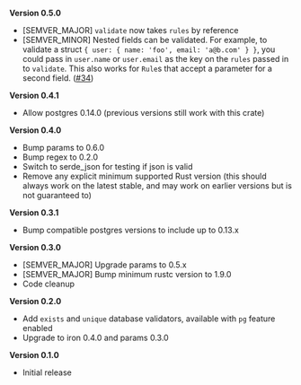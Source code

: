 **Version 0.5.0**
 - [SEMVER_MAJOR] `validate` now takes `rules` by reference
 - [SEMVER_MINOR] Nested fields can be validated. For example, to validate
 a struct `{ user: { name: 'foo', email: 'a@b.com' } }`, you could pass in `user.name`
 or `user.email` as the key on the `rules` passed in to `validate`. This also
 works for `Rule`s that accept a parameter for a second field. ([#34](https://github.com/shssoichiro/iron-valid/issues/34))

**Version 0.4.1**
 - Allow postgres 0.14.0 (previous versions still work with this crate)

**Version 0.4.0**
 - Bump params to 0.6.0
 - Bump regex to 0.2.0
 - Switch to serde_json for testing if json is valid
 - Remove any explicit minimum supported Rust version 
    (this should always work on the latest stable,
    and may work on earlier versions but is not guaranteed to)

**Version 0.3.1**
 - Bump compatible postgres versions to include up to 0.13.x

**Version 0.3.0**
 - [SEMVER_MAJOR] Upgrade params to 0.5.x
 - [SEMVER_MAJOR] Bump minimum rustc version to 1.9.0
 - Code cleanup

**Version 0.2.0**
 - Add `exists` and `unique` database validators, available with `pg` feature enabled
 - Upgrade to iron 0.4.0 and params 0.3.0

**Version 0.1.0**
 - Initial release
